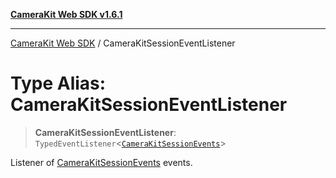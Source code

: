 [**CameraKit Web SDK v1.6.1**](../README.md)

***

[CameraKit Web SDK](../globals.md) / CameraKitSessionEventListener

# Type Alias: CameraKitSessionEventListener

> **CameraKitSessionEventListener**: `TypedEventListener`\<[`CameraKitSessionEvents`](CameraKitSessionEvents.md)\>

Listener of [CameraKitSessionEvents](CameraKitSessionEvents.md) events.
